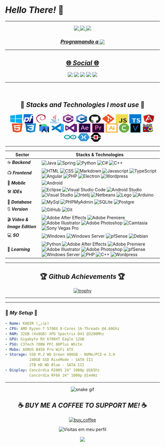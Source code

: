 #  **_Hello There!_** 👋

<div align=center>

---

  <a href="https://github.com/kaka-jaques">
  <img height="155em" src="https://github-readme-stats.vercel.app/api?username=kaka-jaques&show_icons=true&theme=dark&include_all_commits=true&count_private=true"/>
  <img height="155em" src="https://github-readme-stats.vercel.app/api/top-langs/?username=kaka-jaques&layout=compact&langs_count=16&theme=dark"/>
  <img height="155em" src="https://github-readme-streak-stats.herokuapp.com/?user=kaka-jaques&hide_border=true&theme=dark" />

### <b><i>Programando a </i></b> <img align=center src=https://wakatime.com/badge/user/2d0b2a1c-4405-4cfc-9237-df5f899c87db.svg>

---

## 🌐 **_Social_** 🌐

<a href="https://www.instagram.com/kalil.jar" target="_blank"><img src="https://img.shields.io/badge/-Instagram-%23E4405F?style=for-the-badge&logo=instagram&logoColor=white"></a>
<a href = "https://mail.google.com/mail/u/0/?fs=1&to=kjfakhouri@gmail.com&su=CONTACT BY GITHUB - HELLO KALIL&body=Olá+Kalil%20J.%20Fakhouri,+Tudo+bem?&tf=cm" target="_blank"><img src="https://img.shields.io/badge/-gmail-c14438?style=for-the-badge&logo=Gmail&logoColor=white&link=mailto:kjfakhouri@gmail.com"></a>
<a href = "https://www.youtube.com/channel/UC-ip_rErotjXgDnTnvajkog" target="_blank"><img src="https://img.shields.io/badge/-youtube-c14438?style=for-the-badge&logo=Youtube&logoColor=white"></a>
<a href="https://www.linkedin.com/in/kalil-j-fakhouri-1744b321a/" target="_blank"><img src="https://img.shields.io/badge/-LinkedIn-%230077B5?style=for-the-badge&logo=linkedin&logoColor=white"></a>
<a href="https://www.facebook.com/kalil.j.fakhouri.7" target="_blank"><img src="https://img.shields.io/badge/-facebook-%230077B5?style=for-the-badge&logo=Facebook&logoColor=white"></a>

---

<div><br>

## 🤖 **_Stacks and Technologies I most use_** 🤖

  <img align="center" alt="kaka-Windows" height="30" width="40" src="https://raw.githubusercontent.com/devicons/devicon/master/icons/windows8/windows8-original.svg"/>
  <img align="center" alt="kaka-Windows" height="30" width="33" src="./img\pfsense.png"/>
  <img align="center" alt="kaka-Debian" height="30" width="40" src="https://raw.githubusercontent.com/devicons/devicon/master/icons/debian/debian-original.svg"/>
  <img align="center" alt="kaka-JAVA" height="30" width="40" src="https://raw.githubusercontent.com/devicons/devicon/master/icons/java/java-original.svg"/>
  <img align=center alt=kaka-csharp height=30 width=40 src="https://raw.githubusercontent.com/devicons/devicon/1119b9f84c0290e0f0b38982099a2bd027a48bf1/icons/csharp/csharp-original.svg" />
  <img align=center alt=kaka-cplusplus height=30 width=40 src="https://raw.githubusercontent.com/devicons/devicon/1119b9f84c0290e0f0b38982099a2bd027a48bf1/icons/cplusplus/cplusplus-original.svg" />
  <img align=center alt=kaka-github height=30 width=40 src=https://raw.githubusercontent.com/devicons/devicon/1119b9f84c0290e0f0b38982099a2bd027a48bf1/icons/github/github-original.svg>
  <img align="center" alt="kaka-git" height=30 width=40 src="https://raw.githubusercontent.com/devicons/devicon/1119b9f84c0290e0f0b38982099a2bd027a48bf1/icons/git/git-original.svg" />
  <img align="center" alt="kaka-js" height=30 width=40 src="https://raw.githubusercontent.com/devicons/devicon/1119b9f84c0290e0f0b38982099a2bd027a48bf1/icons/javascript/javascript-original.svg"/>
  <img align="center" alt="kaka-ts" height=30 width=40 src="https://raw.githubusercontent.com/devicons/devicon/1119b9f84c0290e0f0b38982099a2bd027a48bf1/icons/typescript/typescript-original.svg"/>
  <img align="center" alt="kaka-Angular" height="30" width="40" src="https://raw.githubusercontent.com/devicons/devicon/master/icons/angularjs/angularjs-original.svg" />
  <img align="center" alt="kaka-html" height="30" width="40" src="https://raw.githubusercontent.com/devicons/devicon/1119b9f84c0290e0f0b38982099a2bd027a48bf1/icons/html5/html5-original.svg" />
  <img align="center" alt="kaka-CSS" height="30" width="40" src="https://raw.githubusercontent.com/devicons/devicon/master/icons/css3/css3-original.svg" />
  <img align="center" alt="kaka-Android" height="30" width="40" src="https://raw.githubusercontent.com/devicons/devicon/master/icons/androidstudio/androidstudio-original.svg">
  <img align=center alt=kaka-vscode height=30 width=40 src="https://raw.githubusercontent.com/devicons/devicon/1119b9f84c0290e0f0b38982099a2bd027a48bf1/icons/vscode/vscode-original.svg" />
  <img align=center alt=kaka-vs height=30 width=40 src="https://raw.githubusercontent.com/devicons/devicon/1119b9f84c0290e0f0b38982099a2bd027a48bf1/icons/visualstudio/visualstudio-plain.svg" />
  <img align="center" alt="kaka-AfterEffects" height="30" width="40" src="https://raw.githubusercontent.com/devicons/devicon/master/icons/aftereffects/aftereffects-original.svg"/>
  <img align="center" alt="kaka-PremierePro" height="30" width="40" src="https://raw.githubusercontent.com/devicons/devicon/master/icons/premierepro/premierepro-original.svg"/>
  <img align="center" alt="kaka-Illustrator" height="30" width="40" src="https://raw.githubusercontent.com/devicons/devicon/master/icons/illustrator/illustrator-line.svg"/>
  <img align="center" alt="kaka-Camtasia" height="30" width="33" src="./img/camtasia.png"/>
  <img align="center" alt="kaka-VegasPro" height="30" width="33" src="./img/vegas_pro.png"/>
  <img align="center" alt="kaka-bat" height="30" width="40" src="https://raw.githubusercontent.com/devicons/devicon/master/icons/msdos/msdos-original.svg"/>
  <img align="center" alt="kaka-arduino" height="30" width="40" src="https://raw.githubusercontent.com/devicons/devicon/1119b9f84c0290e0f0b38982099a2bd027a48bf1/icons/arduino/arduino-original.svg" />
  <img align="center" alt="kaka-Xamarin" height="30" width="40" src="https://raw.githubusercontent.com/devicons/devicon/master/icons/xamarin/xamarin-original.svg"/>
  <img align="center" alt="kaka-lego" height="30" width="33" src="./img/lego.png" />
</div></b>

---

| Sector | Stacks & Technologies |
|--------|-----------------------|
| ☕ **_Backend_** | ![Java](https://img.shields.io/badge/-Java-black?style=flat&logo=oracle&logoColor=orange) ![Spring](https://img.shields.io/badge/-SpringBoot-black?style=flat&logo=spring) ![Python](https://img.shields.io/badge/-Python-black?style=flat&logo=python) ![C#](https://img.shields.io/badge/-C%23-black?style=flat&logo=C+sharp&logoColor=white) ![C++](https://img.shields.io/badge/-C++-black?style=flat&logo=cplusplus)  |
| 📺 **_Frontend_** | ![HTML](https://img.shields.io/badge/-HTML-black?style=flat&logo=HTML5) ![CSS](https://img.shields.io/badge/-CSS-black?style=flat&logo=CSS3&logoColor=1572B6) ![Markdown](https://img.shields.io/badge/-Markdown-black?style=flat&logo=markdown) ![Javascript](https://img.shields.io/badge/-JavaScript-black?style=flat&logo=javascript) ![TypeScript](https://img.shields.io/badge/-TypeScript-black?style=flat&logo=typescript) ![Angular](https://img.shields.io/badge/-Angular-black?style=flat&logo=angular&logoColor=red) ![PHP](https://img.shields.io/badge/-PHP-black?style=flat&logo=php) ![Electron](https://img.shields.io/badge/-Electron-black?style=flat&logo=electron) ![Wordpress](https://img.shields.io/badge/-Wordpress-black?style=flat&logo=wordpress) |
| 📱 **_Mobile_** | ![Android](https://img.shields.io/badge/-Android-black?style=flat&logo=Android&logoColor=green) |
| 🛠 **_IDEs_**   | ![Eclipse](https://img.shields.io/badge/-Eclipse-black?style=flat&logo=eclipse-ide&logoColor=purple) ![Visual Studio Code](https://img.shields.io/badge/-Visual%20Studio%20Code-black?style=flat&logo=visual-studio-code&logoColor=007ACC) ![Android Studio](https://img.shields.io/badge/-Android%20Studio-black?style=flat&logo=Android+Studio&logoColor=green) ![Visual Studio](https://img.shields.io/badge/-Visual%20Studio-black?style=flat&logo=visual-studio&logoColor=purple) ![Intelij](https://img.shields.io/badge/-Intelij-black?style=flat&logo=Jetbrains&logoColor=white) ![Netbeans](https://img.shields.io/badge/-NetBeans-black?style=flat&logo=oracle) ![Lego](https://img.shields.io/badge/-Lego%20Mindstorms-black?style=flat&logo=alibaba-cloud) ![Arduino](https://img.shields.io/badge/-Arduino-black?style=flat&logo=Arduino) |
| 🎲 **_Database_** | ![MySql](https://img.shields.io/badge/-MySQL-black?style=flat&logo=mysql) ![PHPMyAdmin](https://img.shields.io/badge/-PHPMyAdmin-black?style=flat&logo=phpmyadmin) ![SQLite](https://img.shields.io/badge/-SQLite-black?style=flat&logo=sqlite) ![Postgre](https://img.shields.io/badge/-PostgreSQL-black?style=flat&logo=postgresql)
| 🔃 **_Version_**  | ![GitHub](https://img.shields.io/badge/-GitHub-black?style=flat&logo=github)  ![Git](https://img.shields.io/badge/-Git-black?style=flat&logo=git) |
| 🎬 **_Video & Image Edition_** | ![Adobe After Effects](https://img.shields.io/badge/-Adobe%20After%20Effects-black?style=flat&logo=adobe-after-effects) ![Adobe Premiere](https://img.shields.io/badge/-Adobe%20Premiere%20Pro-black?style=flat&logo=adobe-premiere-pro) ![Adobe Illustrator](https://img.shields.io/badge/-Adobe%20Illustrator-black?style=flat&logo=adobe-illustrator) ![Adobe Photoshop](https://img.shields.io/badge/-Adobe%20Photoshop-black?style=flat&logo=adobe-photoshop) ![Camtasia](https://img.shields.io/badge/-TechSmith%20Camtasia-black?style=flat&logo=techsmith-camtasia) ![Sony Vegas Pro](https://img.shields.io/badge/-Sony%20Vegas%20Pro-black?style=flat&logo=sony) |
| 💻 **_SO_** | ![Windows](https://img.shields.io/badge/-Microsoft%20Windows-black?style=flat&logo=windows&logoColor=cyan) ![Windows Server](https://img.shields.io/badge/-Windows%20Server-black?style=flat&logo=windows&logoColor=cyan) ![pfSense](https://img.shields.io/badge/-Firewall%20pfSense-black?style=flat&logo=pfsense&logoColor=blue) ![Debian](https://img.shields.io/badge/-Linux%20Debian-black?style=flat&logo=debian&logoColor=red) |
| 📖 **_Learning_** | ![Python](https://img.shields.io/badge/-Python-black?style=flat&logo=python) ![Adobe After Effects](https://img.shields.io/badge/-Adobe%20After%20Effects-black?style=flat&logo=adobe-after-effects) ![Adobe Premiere](https://img.shields.io/badge/-Adobe%20Premiere%20Pro-black?style=flat&logo=adobe-premiere-pro) ![Adobe Illustrator](https://img.shields.io/badge/-Adobe%20Illustrator-black?style=flat&logo=adobe-illustrator) ![Adobe Photoshop](https://img.shields.io/badge/-Adobe%20Photoshop-black?style=flat&logo=adobe-photoshop) ![pfSense](https://img.shields.io/badge/-Firewall%20pfSense-black?style=flat&logo=pfsense&logoColor=blue) ![Windows Server](https://img.shields.io/badge/-Windows%20Server-black?style=flat&logo=windows&logoColor=cyan) ![PHP](https://img.shields.io/badge/-PHP-black?style=flat&logo=php) ![C++](https://img.shields.io/badge/-C++-black?style=flat&logo=cplusplus) ![Wordpress](https://img.shields.io/badge/-Wordpress-black?style=flat&logo=wordpress) |

---

## 🏆 **_Github Achievements_** 🏆

[![trophy](https://github-profile-trophy.vercel.app/?username=kaka-jaques&theme=gruvbox&no-frame=true&row=1&&margin-w=20&no-bg=true)](https://github.com/kaka-jaques)

---



---

<div align=left>

### 🚀 **_My Setup_** 🚀
```yml
- Name: KADIR (قادر)
- CPU: AMD Ryzen 7 5700X 8-Cores 16-Threads @4.60Ghz
- RAM: 32GB (4x8GB) XPG Spectrix D41 @3200Mhz
- GPU: Gigabyte RX 6700XT Eagle 12GB
- PSU: C3Tech 700W PFC 80Plus White
- Mobo: AORUS B450 Pro WiFi ATX
- Storage: SSD M.2 WD Green 480GB - NVMe/PCI-e 3.0
           240GB SSD RiseMode - SATA III
           2TB HD WD Blue - SATA III
- Display: Concórdia R200S 24" 1080p @165hz
           Concórdia RF66 24" 1080p @144Hz

```

</div>

---

![snake gif](https://raw.githubusercontent.com/kaka-jaques/kaka-jaques/output/github-contribution-grid-snake.svg)

## ☕ **_BUY ME A COFFEE TO SUPPORT ME!_** ☕

<a href="https://www.buymeacoffee.com/kak4k0ur1" target="_blank"><img src="https://cdn.buymeacoffee.com/buttons/v2/default-red.png" alt="buy_coffee" width="150"></a>

![Visitas em meu perfil](https://komarev.com/ghpvc/?username=kaka-jaques&color=00ccff&label=Visitor+Nº:&style=flat-square)

<img src="https://raw.githubusercontent.com/bornmay/bornmay/Update/svg/Bottom.svg" align=center>

</div>
